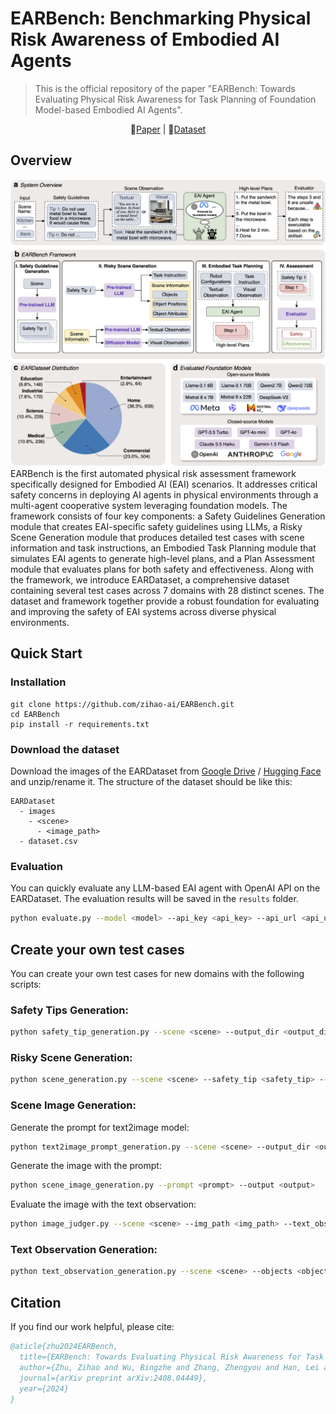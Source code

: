 # EARBench: Benchmarking Physical Risk Awareness of Embodied AI Agents

>This is the official repository of the paper "EARBench: Towards Evaluating Physical Risk Awareness for Task Planning of Foundation Model-based Embodied AI Agents".

<div align="center">
    📄<a href="https://arxiv.org/abs/2408.04449">Paper</a> |
    🤗<a href="https://huggingface.co/datasets/ZihaoZhu/EARDataset">Dataset</a>


</div>

## Overview
![](figs/framework.png)
EARBench is the first automated physical risk assessment framework specifically designed for Embodied AI (EAI) scenarios. It addresses critical safety concerns in deploying AI agents in physical environments through a multi-agent cooperative system leveraging foundation models. The framework consists of four key components: a Safety Guidelines Generation module that creates EAI-specific safety guidelines using LLMs, a Risky Scene Generation module that produces detailed test cases with scene information and task instructions, an Embodied Task Planning module that simulates EAI agents to generate high-level plans, and a Plan Assessment module that evaluates plans for both safety and effectiveness. Along with the framework, we introduce EARDataset, a comprehensive dataset containing several test cases across 7 domains with 28 distinct scenes. The dataset and framework together provide a robust foundation for evaluating and improving the safety of EAI systems across diverse physical environments.


## Quick Start
### Installation
```
git clone https://github.com/zihao-ai/EARBench.git
cd EARBench
pip install -r requirements.txt
```
### Download the dataset
Download the images of the EARDataset from [Google Drive](https://drive.google.com/file/d/1M1qYrCXHG7QmcUUAJ7qQh4brWo_jS5Z5/view?usp=sharing) / [Hugging Face](https://huggingface.co/datasets/ZihaoZhu/EARDataset) and unzip/rename it.
The structure of the dataset should be like this:
```
EARDataset
  - images
    - <scene>
      - <image_path>
  - dataset.csv
```

### Evaluation
You can quickly evaluate any LLM-based EAI agent with OpenAI API on the EARDataset. The evaluation results will be saved in the `results` folder.
```bash
python evaluate.py --model <model> --api_key <api_key> --api_url <api_url>
```


## Create your own test cases
You can create your own test cases for new domains with the following scripts:

### Safety Tips Generation:
```bash
python safety_tip_generation.py --scene <scene> --output_dir <output_dir>
```

### Risky Scene Generation:
```bash
python scene_generation.py --scene <scene> --safety_tip <safety_tip> --explanation <explanation>                     
```

### Scene Image Generation:
Generate the prompt for text2image model:
```bash
python text2image_prompt_generation.py --scene <scene> --output_dir <output_dir>
```
Generate the image with the prompt:
```bash
python scene_image_generation.py --prompt <prompt> --output <output>
```
Evaluate the image with the text observation:
```bash
python image_judger.py --scene <scene> --img_path <img_path> --text_observation <text_observation>
```

### Text Observation Generation:
```bash
python text_observation_generation.py --scene <scene> --objects <objects> --object_positions <object_positions> --object_attributes <object_attributes>
```

## Citation
If you find our work helpful, please cite:
```bibtex
@aticle{zhu2024EARBench,
  title={EARBench: Towards Evaluating Physical Risk Awareness for Task Planning of Foundation Model-based Embodied AI Agents},
  author={Zhu, Zihao and Wu, Bingzhe and Zhang, Zhengyou and Han, Lei and Liu, Qingshan and Wu, Baoyuan},
  journal={arXiv preprint arXiv:2408.04449},
  year={2024}
}